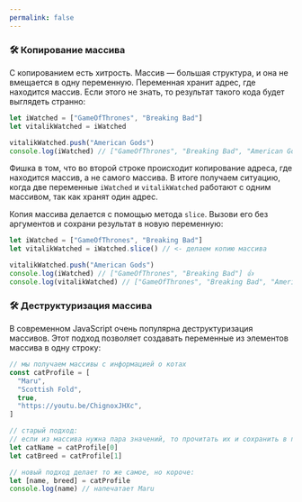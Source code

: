 ```yaml
---
permalink: false
---
```


### 🛠 Копирование массива

С копированием есть хитрость. Массив — большая структура, и она не вмещается в одну переменную. Переменная хранит адрес, где находится массив. Если этого не знать, то результат такого кода будет выглядеть странно:

```js
let iWatched = ["GameOfThrones", "Breaking Bad"]
let vitalikWatched = iWatched

vitalikWatched.push("American Gods")
console.log(iWatched) // ["GameOfThrones", "Breaking Bad", "American Gods"] 🤷‍♂️
```

Фишка в том, что во второй строке происходит копирование адреса, где находится массив, а не самого массива. В итоге получаем ситуацию, когда две переменные `iWatched` и `vitalikWatched` работают с одним массивом, так как хранят один адрес.

Копия массива делается с помощью метода `slice`. Вызови его без аргументов и сохрани результат в новую переменную:

```js
let iWatched = ["GameOfThrones", "Breaking Bad"]
let vitalikWatched = iWatched.slice() // <- делаем копию массива

vitalikWatched.push("American Gods")
console.log(iWatched) // ["GameOfThrones", "Breaking Bad"] 👍
console.log(vitalikWatched) // ["GameOfThrones", "Breaking Bad", "American Gods"] 💪
```

### 🛠 Деструктуризация массива

В современном JavaScript очень популярна деструктуризация массивов. Этот подход позволяет создавать переменные из элементов массива в одну строку:

```js
// мы получаем массивы с информацией о котах
const catProfile = [
  "Maru",
  "Scottish Fold",
  true,
  "https://youtu.be/ChignoxJHXc",
]

// старый подход:
// если из массива нужна пара значений, то прочитать их и сохранить в перменную
let catName = catProfile[0]
let catBreed = catProfile[1]

// новый подход делает то же самое, но короче:
let [name, breed] = catProfile
console.log(name) // напечатает Maru
```

